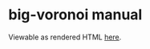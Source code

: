# big-voronoi manual
Viewable as rendered HTML [here](https://cdn.rawgit.com/nabijaczleweli/big-voronoi/man/big-voronoi.1.html).
